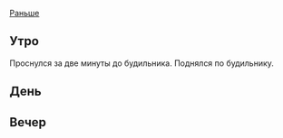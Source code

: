 [Раньше](2019.12.20.md)
## Утро
Проснулся за две минуты до будильника. Поднялся по будильнику.
## День
## Вечер
